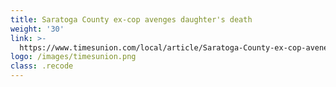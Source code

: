 ```yaml
---
title: Saratoga County ex-cop avenges daughter's death
weight: '30'
link: >-
  https://www.timesunion.com/local/article/Saratoga-County-ex-cop-aveneges-daughter-s-death-12544012.php
logo: /images/timesunion.png
class: .recode
---
```




